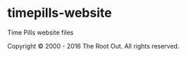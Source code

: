 # timepills-website
Time Pills website files

Copyright © 2000 - 2016 The Root Out. All rights reserved.

